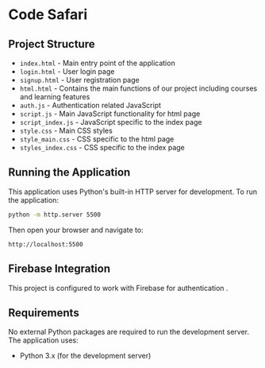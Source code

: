 # Code Safari

## Project Structure

- `index.html` - Main entry point of the application
- `login.html` - User login page
- `signup.html` - User registration page
- `html.html` - Contains the main functions of our project including courses and learning features
- `auth.js` - Authentication related JavaScript
- `script.js` - Main JavaScript functionality for html page
- `script_index.js` - JavaScript specific to the index page
- `style.css` - Main CSS styles
- `style_main.css` - CSS specific to the html page
- `styles_index.css` - CSS specific to the index page

## Running the Application

This application uses Python's built-in HTTP server for development. To run the application:

```bash
python -m http.server 5500
```

Then open your browser and navigate to:
```
http://localhost:5500
```

## Firebase Integration

This project is configured to work with Firebase for authentication .

## Requirements

No external Python packages are required to run the development server. The application uses:

- Python 3.x (for the development server)
